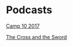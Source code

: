 # Podcasts

[Camp 10 2017](http://stevenbarre.com/podcasts/camp10-2017/feed.xml)

[The Cross and the Sword](http://stevenbarre.com/podcasts/the-cross-and-the-sword/feed.xml)